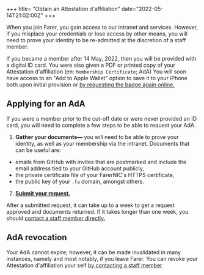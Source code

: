 +++
title= "Obtain an Attestation d'affiliation"
date="2022-05-14T21:02:00Z"
+++

When you join Farer, you gain access to our intranet and services. However, if you misplace your credentials or lose access by other means, you will need to prove your identity to be re-admitted at the discretion of a staff member.

If you became a member after 14 May, 2022, then you will be provided with a digital ID card. You were also given a PDF or printed copy of your Attestation d'affiliation (en: `Membership Certificate`; AdA) You will soon have access to an "Add to Apple Wallet" option to save it to your iPhone both upon initial provision or [by requesting the badge again online.](https://gov.fa/ada-request)

## Applying for an AdA
If you were a member prior to the cut-off date or were never provided an ID card, you will need to complete a few steps to be able to request your AdA.

1. **Gather your documents—** you will need to be able to prove your identity, as well as your membership via the intranet. Documents that can be useful are:
  - emails from GitHub with invites that are postmarked and include the email address tied to your GitHub account publicly,
  - the private certificate file of your FarerNIC's HTTPS certificate,
  - the public key of your `.fa` domain, amongst others.
2. **[Submit your request.](https://gov.fa/ada-request)**

After a submitted request, it can take up to a week to get a request approved and documents returned. If it takes longer than one week, you should [contact a staff member directly.](@/public/contact.md)

## AdA revocation
Your AdA cannot expire; however, it can be made invalidated in many instances, namely and most notably, if you leave Farer. You can revoke your Attestation d'affiliation your self [by contacting a staff member](@/public/contact.md)
